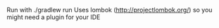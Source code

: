 Run with ./gradlew run
Uses lombok (http://projectlombok.org/) so you might need a plugin for your IDE

